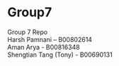 # Group7 <br/>
Group 7 Repo <br/>
Harsh Pamnani – B00802614 <br/>
Aman Arya - B00816348 <br/>
Shengtian Tang (Tony) - B00690131 <br/> 
